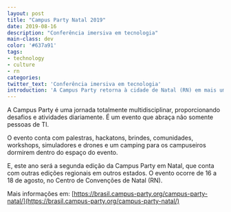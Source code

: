 ```yaml
---
layout: post
title: "Campus Party Natal 2019"
date: 2019-08-16
description: "Conferência imersiva em tecnologia"
main-class: dev
color: '#637a91'
tags:
- technology
- culture
- rn
categories:
twitter_text: 'Conferência imersiva em tecnologia'
introduction: 'A Campus Party retorna à cidade de Natal (RN) em mais um evento de imersão em cultura, tecnologia e inovação'
---
```


A Campus Party é uma jornada totalmente multidisciplinar, proporcionando desafios e atividades diariamente. É um evento que abraça não somente pessoas de TI.

O evento conta com palestras, hackatons, brindes, comunidades, workshops, simuladores e drones e um camping para os campuseiros dormirem dentro do espaço do evento.

E, este ano será a segunda edição da Campus Party em Natal, que conta com outras edições regionais em outros estados. O evento ocorre de 16 a 18 de agosto, no Centro de Convenções de Natal (RN).


Mais informações em: [https://brasil.campus-party.org/campus-party-natal/](https://brasil.campus-party.org/campus-party-natal/)

